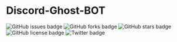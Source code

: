 ﻿# Discord-Ghost-BOT


<img alt="GitHub issues badge" src="https://img.shields.io/github/issues/hDmtP/Discord-Ghost-BOT">
<img alt="GitHub forks badge" src="https://img.shields.io/github/forks/hDmtP/Discord-Ghost-BOT">
<img alt="GitHub stars badge" src="https://img.shields.io/github/stars/hDmtP/Discord-Ghost-BOT">
<img alt="GitHub license badge" src="https://img.shields.io/github/license/hDmtP/Discord-Ghost-BOT">
<img alt="Twitter badge" src="https://img.shields.io/twitter/url?url=https%3A%2F%2Fgithub.com%2FhDmtP%2FDiscord-Ghost-BOT">
